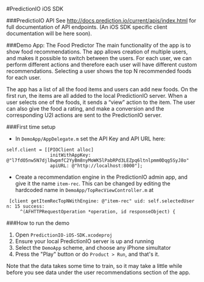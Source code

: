 #PredictionIO iOS SDK

###PredictioIO API 
See http://docs.prediction.io/current/apis/index.html for full documentation of API endpoints. (An iOS SDK specific client documentation  will be here soon).

###Demo App: The Food Predictor
The main functionality of the app is to show food recommendations. The app allows creation of multiple users, and makes it possible to switch between the users. For each user, we can perform different actions and therefore each user will have different custom recommendations. Selecting a user shows the top N recommended foods for each user.

The app has a list of all the food items and users can add new foods. On the first run, the items are all added to the local PredictionIO server. When a user selects one of the foods, it sends a “view” action to the item. The user can also give the food a rating, and make a conversion and the corresponding U2I actions are sent to the PredictionIO server.

###First time setup
* In `DemoApp/AppDelegate.m` set the API Key and API URL here:
```
self.client = [[PIOClient alloc]
                initWithAppKey: @"l7fdO5nw5N7djl8wpmfC2YyBm8nyMoWK5lPabRPd3LEZpq6ltnlpmm0Dqg5SyJ8o"
                apiURL: @"http://localhost:8000"];
```
* Create a recommendation engine in the PredictionIO admin app, and give it the name `item-rec`. This can be changed by editing the hardcoded name in `DemoApp/TopRecViewController.m` at 
```
 [client getItemRecTopNWithEngine: @"item-rec" uid: self.selectedUser n: 15 success:
     ^(AFHTTPRequestOperation *operation, id responseObject) {
```

###How to run the demo

1. Open `PredictionIO-iOS-SDK.xcodeproj`
2. Ensure your local PredictionIO server is up and running
3. Select the `DemoApp` scheme, and choose any iPhone simultator
4. Press the "Play" button or do `Product > Run`, and that's it.

Note that the data takes some time to train, so it may take a little while before you see data under the user recommendations section of the app.
